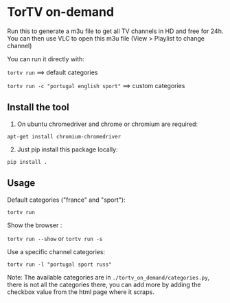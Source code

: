 # TorTV on-demand

Run this to generate a m3u file to get all TV channels in HD and free for
24h.
You can then use VLC to open this m3u file (View > Playlist to change channel)

You can run it directly with:

`tortv run`                              ==> default categories

`tortv run -c "portugal english sport"`  ==> custom categories

## Install the tool

1) On ubuntu chromedriver and chrome or chromium are required:

`apt-get install chromium-chromedriver`

2) Just pip install this package locally:

`pip install .`

## Usage

Default categories ("france" and "sport"):

`tortv run `

Show the browser :

`tortv run --show` or `tortv run -s`

Use a specific channel categories:

`tortv run -l "portugal sport russ"`


Note: The available categories are in `./tortv_on_demand/categories.py`, there is not all the categories there,
you can add more by adding the checkbox value from the html page where it scraps.
